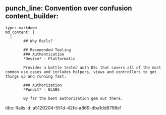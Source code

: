 punch_line: Convention over confusion
content_builder:
  - 
    type: markdown
    md_content: |
      |
            ## Why Rails?
      
            ## Recomended Tooling
            ### Authentication
            *Devise* - Platformatic
      
            Provides a battle tested auth DSL that covers all of the most common use cases and includes helpers, views and controllers to get things up and running fast.
      
            ### Authorization
            *Pundit* - ELABS
      
            By far the best authorization gem out there.
title: Rails
id: a5120204-551d-42fe-a869-dba1dd8798e1
